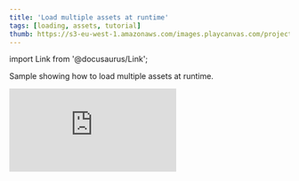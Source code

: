 ```yaml
---
title: 'Load multiple assets at runtime'
tags: [loading, assets, tutorial]
thumb: https://s3-eu-west-1.amazonaws.com/images.playcanvas.com/projects/12/439131/AC1AEB-image-75.jpg
---
```


import Link from '@docusaurus/Link';

Sample showing how to load multiple assets at runtime.

<div className="iframe-container">
    <iframe loading="lazy" src="https://playcanv.as/p/P7eFFj4u/" title="Load multiple assets at runtime" webkitallowfullscreen="true" mozallowfullscreen="true" allow="autoplay" allowfullscreen="true" allowvr="" scrolling="no" frameborder="0" />
</div>

<Link to='https://playcanvas.com/editor/project/439131/'>Open Project ↗</Link>
